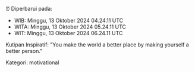 ⏰ Diperbarui pada:
- WIB: Minggu, 13 Oktober 2024 04.24.11 UTC
- WITA: Minggu, 13 Oktober 2024 05.24.11 UTC
- WIT: Minggu, 13 Oktober 2024 06.24.11 UTC

Kutipan Inspiratif:
"You make the world a better place by making yourself a better person."


Kategori: motivational

